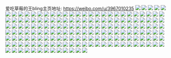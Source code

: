 爱吃草莓的王bling主页地址: https://weibo.com/u/3967010235 
![](https://wx4.sinaimg.cn/mw2000/ec73c5bbly1h82jhff9l4j22c03404qr.jpg) 
![](https://wx4.sinaimg.cn/mw2000/ec73c5bbly1h7d60035zwj22802you0y.jpg) 
![](https://wx4.sinaimg.cn/mw2000/ec73c5bbly1h68qc001uej22c0340hdu.jpg) 
![](https://wx4.sinaimg.cn/mw2000/ec73c5bbly1h65s0562akj20u0140q7m.jpg) 
![](https://wx4.sinaimg.cn/mw2000/ec73c5bbly1h5fv7iouslj22c0340u0y.jpg) 
![](https://wx4.sinaimg.cn/mw2000/ec73c5bbly1h55hz6u2kxj215o1jkdwd.jpg) 
![](https://wx4.sinaimg.cn/mw2000/ec73c5bbly1h4j2cvw5f0j20u01syax9.jpg) 
![](https://wx4.sinaimg.cn/mw2000/ec73c5bbly1h2u01tavk3j20u0140q8h.jpg) 
![](https://wx4.sinaimg.cn/mw2000/ec73c5bbly1h1xiexj34oj20j60j6whr.jpg) 
![](https://wx4.sinaimg.cn/mw2000/ec73c5bbly1h1g3x6uss4j20u0175tlh.jpg) 
![](https://wx4.sinaimg.cn/mw2000/ec73c5bbly1h0nntpvy4zj22c0340b2a.jpg) 
![](https://wx4.sinaimg.cn/mw2000/ec73c5bbly1gzs6cycuvgj20mi0u0qag.jpg) 
![](https://wx4.sinaimg.cn/mw2000/ec73c5bbly1gxxw4n46vdj22c0340b2a.jpg) 
![](https://wx4.sinaimg.cn/mw2000/ec73c5bbly1gwxiqxtmfmj22801o0b29.jpg) 
![](https://wx4.sinaimg.cn/mw2000/ec73c5bbly1gwxiqy5nztj20zk1beq9w.jpg) 
![](https://wx4.sinaimg.cn/mw2000/004ktaA3ly1gul0uup2jaj60u014043102.jpg) 
![](https://wx4.sinaimg.cn/mw2000/004ktaA3ly1guaa4tnt1dj61400u0n3v02.jpg) 
![](https://wx4.sinaimg.cn/mw2000/ec73c5bbly1gsk6dzbvjyj20mi0r1gws.jpg) 
![](https://wx4.sinaimg.cn/mw2000/ec73c5bbly1gsjxdg3cw9j22c0340e82.jpg) 
![](https://wx4.sinaimg.cn/mw2000/ec73c5bbly1grnq33v7w9j20u0140drv.jpg) 
![](https://wx4.sinaimg.cn/mw2000/ec73c5bbly1gqwrc0sd6cj20gg0agjsa.jpg) 
![](https://wx4.sinaimg.cn/mw2000/ec73c5bbly1gqp7h0zsdnj21o0280e82.jpg) 
![](https://wx4.sinaimg.cn/mw2000/ec73c5bbly1gqp7h2gvppj21o0280e81.jpg) 
![](https://wx4.sinaimg.cn/mw2000/ec73c5bbly1gqmx295g4kj22c0340hdu.jpg) 
![](https://wx4.sinaimg.cn/mw2000/ec73c5bbly1gq3vie1nyhj22c0340npe.jpg) 
![](https://wx4.sinaimg.cn/mw2000/ec73c5bbly1gp8rajpdvfj21400u0amm.jpg) 
![](https://wx4.sinaimg.cn/mw2000/ec73c5bbly1gp5a369fqzj20sg0sgtaq.jpg) 
![](https://wx4.sinaimg.cn/mw2000/ec73c5bbly1gmw4edee43j20u016yjxn.jpg) 
![](https://wx4.sinaimg.cn/mw2000/ec73c5bbly1gmw4ei1pucj20u01szqv9.jpg) 
![](https://wx4.sinaimg.cn/mw2000/ec73c5bbly1gkr472r7cuj20u0140aj9.jpg) 
![](https://wx4.sinaimg.cn/mw2000/ec73c5bbly1gk9zzr6igyj23n82fi4qs.jpg) 
![](https://wx4.sinaimg.cn/mw2000/ec73c5bbly1gjr8k5o5b5j21400u0nai.jpg) 
![](https://wx4.sinaimg.cn/mw2000/ec73c5bbly1ghinqx7e37j20rs0rsnkr.jpg) 
![](https://wx4.sinaimg.cn/mw2000/ec73c5bbly1ghg7us9932j20jg0jgwo2.jpg) 
![](https://wx4.sinaimg.cn/mw2000/ec73c5bbly1gh46i2m5wkj20jg0jggtj.jpg) 
![](https://wx4.sinaimg.cn/mw2000/ec73c5bbly1ggzcfxpw2oj21o02804l2.jpg) 
![](https://wx4.sinaimg.cn/mw2000/ec73c5bbly1ggg7gclo7bj20u0140na9.jpg) 
![](https://wx4.sinaimg.cn/mw2000/ec73c5bbly1gewk9ifblpj20u014018r.jpg) 
![](https://wx4.sinaimg.cn/mw2000/ec73c5bbly1gacrlh6axtj22c0340qqs.jpg) 
![](https://wx4.sinaimg.cn/mw2000/ec73c5bbly1g9wcs1u5gpj21o02807py.jpg) 
![](https://wx4.sinaimg.cn/mw2000/ec73c5bbly1g9wcs0cktvj21o0280nkw.jpg) 
![](https://wx4.sinaimg.cn/mw2000/ec73c5bbly1g9wcs3l643j21o0280ndc.jpg) 
![](https://wx4.sinaimg.cn/mw2000/ec73c5bbly1g8e1cs02fej20u0140jw1.jpg) 
![](https://wx4.sinaimg.cn/mw2000/ec73c5bbly1g8afdpot5jj20is0xcjtn.jpg) 
![](https://wx4.sinaimg.cn/mw2000/ec73c5bbly1g8849yj943j20tu13u44a.jpg) 
![](https://wx4.sinaimg.cn/mw2000/ec73c5bbly1g7mih23wufj21400u0dla.jpg) 
![](https://wx4.sinaimg.cn/mw2000/ec73c5bbly1g7jmjpk0l3j21400u013z.jpg) 
![](https://wx4.sinaimg.cn/mw2000/ec73c5bbly1g7axo4cb6qj20cu03cwex.jpg) 
![](https://wx4.sinaimg.cn/mw2000/ec73c5bbly1g78aj5rwy8j20u0140wnj.jpg) 
![](https://wx4.sinaimg.cn/mw2000/ec73c5bbly1g78aj7s5gij21400u0wqz.jpg) 
![](https://wx4.sinaimg.cn/mw2000/ec73c5bbly1g7855thd5sj20u0140k62.jpg) 
![](https://wx4.sinaimg.cn/mw2000/ec73c5bbly1g6u1by7vrfj22c03404qr.jpg) 
![](https://wx4.sinaimg.cn/mw2000/ec73c5bbly1g6ox5jz5n5j23402c0x6q.jpg) 
![](https://wx4.sinaimg.cn/mw2000/ec73c5bbly1g6nu5jsi5lj20e80e8all.jpg) 
![](https://wx4.sinaimg.cn/mw2000/ec73c5bbly1g6j4c8193tj21jk2bchdt.jpg) 
![](https://wx4.sinaimg.cn/mw2000/ec73c5bbly1g6d36xqwtkj21900u0wnh.jpg) 
![](https://wx4.sinaimg.cn/mw2000/ec73c5bbly1g68l9hq5p9j234022oqv6.jpg) 
![](https://wx4.sinaimg.cn/mw2000/ec73c5bbly1g68l9frpkuj240y2one8a.jpg) 
![](https://wx4.sinaimg.cn/mw2000/ec73c5bbly1g68la3ye3ej24802tcx6x.jpg) 
![](https://wx4.sinaimg.cn/mw2000/ec73c5bbly1g68l9c0c1bj24802tcqvd.jpg) 
![](https://wx4.sinaimg.cn/mw2000/ec73c5bbly1g68la7zto0j24802tcx6y.jpg) 
![](https://wx4.sinaimg.cn/mw2000/ec73c5bbly1g68lbr0jajj243p2qhhe2.jpg) 
![](https://wx4.sinaimg.cn/mw2000/ec73c5bbly1g68lbgb4ywj23z12ndnpl.jpg) 
![](https://wx4.sinaimg.cn/mw2000/ec73c5bbly1g68lbjrnrcj24802tc4qx.jpg) 
![](https://wx4.sinaimg.cn/mw2000/ec73c5bbly1g68lblb45fj234022okjm.jpg) 
![](https://wx4.sinaimg.cn/mw2000/ec73c5bbly1g6877g5fz9j20ku1jq12t.jpg) 
![](https://wx4.sinaimg.cn/mw2000/ec73c5bbly1g5tlhllj2wj23402c07ox.jpg) 
![](https://wx4.sinaimg.cn/mw2000/ec73c5bbly1g5qsraad7mj20u0140hdt.jpg) 
![](https://wx4.sinaimg.cn/mw2000/ec73c5bbly1g5l2nksnu5j20j60aswfs.jpg) 
![](https://wx4.sinaimg.cn/mw2000/ec73c5bbly1g5k6r1rz1pj22c0340b29.jpg) 
![](https://wx4.sinaimg.cn/mw2000/ec73c5bbly1g5i72xo0mvj21hc140hbs.jpg) 
![](https://wx4.sinaimg.cn/mw2000/ec73c5bbly1g5gzi0zr0wj20u0140e81.jpg) 
![](https://wx4.sinaimg.cn/mw2000/ec73c5bbly1g5gj2coswxj20ku112qv6.jpg) 
![](https://wx4.sinaimg.cn/mw2000/ec73c5bbly1g5fs1up4gfj20u0140npd.jpg) 
![](https://wx4.sinaimg.cn/mw2000/ec73c5bbly1g5cbmpxj2bj20u014044c.jpg) 
![](https://wx4.sinaimg.cn/mw2000/ec73c5bbly1g58vcnv345j22c03401kx.jpg) 
![](https://wx4.sinaimg.cn/mw2000/ec73c5bbly1g55dtjampaj22c03404qp.jpg) 
![](https://wx4.sinaimg.cn/mw2000/ec73c5bbly1g52nzcp74ej21hf1z4u0x.jpg) 
![](https://wx4.sinaimg.cn/mw2000/ec73c5bbly1g4rhge89z7j20u01407aq.jpg) 
![](https://wx4.sinaimg.cn/mw2000/ec73c5bbly1g4pv9uja1hj22c0340u0y.jpg) 
![](https://wx4.sinaimg.cn/mw2000/ec73c5bbly1g4p6t8db80j22c03401ky.jpg) 
![](https://wx4.sinaimg.cn/mw2000/ec73c5bbly1g3sppvgkpqj215o1jke82.jpg) 
![](https://wx4.sinaimg.cn/mw2000/ec73c5bbly1g3i5aekynrj21o027u7wh.jpg) 
![](https://wx4.sinaimg.cn/mw2000/ec73c5bbly1g384wblgtvj20ku112ajs.jpg) 
![](https://wx4.sinaimg.cn/mw2000/ec73c5bbly1g35qzyz094j20ku1svdse.jpg) 
![](https://wx4.sinaimg.cn/mw2000/ec73c5bbly1g35qzwhiopj20ku30y1kx.jpg) 
![](https://wx4.sinaimg.cn/mw2000/ec73c5bbly1g2bkpnqov5j20c808gdgd.jpg) 
![](https://wx4.sinaimg.cn/mw2000/d98cc0efly1fqw1ng9vn7j20g70fuwfh.jpg) 
![](https://wx4.sinaimg.cn/mw2000/ec73c5bbly1g1dojwljxoj20u013yn7e.jpg) 
![](https://wx4.sinaimg.cn/mw2000/ec73c5bbgy1g057el4z94j20j60j6jro.jpg) 
![](https://wx4.sinaimg.cn/mw2000/ec73c5bbly1fzov4pjbchj20ku112e81.jpg) 
![](https://wx4.sinaimg.cn/mw2000/ec73c5bbly1fy7ryk2mj5j215o1jkqv5.jpg) 
![](https://wx4.sinaimg.cn/mw2000/ec73c5bbly1fy1uvb4rajj20gg0agaaz.jpg) 
![](https://wx4.sinaimg.cn/mw2000/ec73c5bbly1fx25srvx6lj21ip1o9u0y.jpg) 
![](https://wx4.sinaimg.cn/mw2000/ec73c5bbly1fvzabyard4j20sg0kbwj5.jpg) 
![](https://wx4.sinaimg.cn/mw2000/ec73c5bbly1fvzabzi5myj20qo140alc.jpg) 
![](https://wx4.sinaimg.cn/mw2000/ec73c5bbly1fvjy2muw2dj20j60j6dg2.jpg) 
![](https://wx4.sinaimg.cn/mw2000/ec73c5bbly1fvinpxq5tsj20qo0zkgs9.jpg) 
![](https://wx4.sinaimg.cn/mw2000/ec73c5bbly1fv49huzws4j20qo0zk42j.jpg) 
![](https://wx4.sinaimg.cn/mw2000/ec73c5bbly1fuus2h7pe5j20fb0bhad0.jpg) 
![](https://wx4.sinaimg.cn/mw2000/ec73c5bbly1fuus2ho8lnj20ly0r4n6z.jpg) 
![](https://wx4.sinaimg.cn/mw2000/ec73c5bbly1fuprqqk1rhj22o03k0b2b.jpg) 
![](https://wx4.sinaimg.cn/mw2000/ec73c5bbly1fubsuf31d4j20cx0b3jsi.jpg) 
![](https://wx4.sinaimg.cn/mw2000/ec73c5bbly1fuakylt92gj20qo0zktcz.jpg) 
![](https://wx4.sinaimg.cn/mw2000/ec73c5bbly1fu2n26jr42j20u0140dur.jpg) 
![](https://wx4.sinaimg.cn/mw2000/ec73c5bbly1ftgob9v7xkj22o03k0qv7.jpg) 
![](https://wx4.sinaimg.cn/mw2000/ec73c5bbly1ftars3d3amj22o03k0qv7.jpg) 
![](https://wx4.sinaimg.cn/mw2000/ec73c5bbly1ft9sgduvu1j20qo0zkdkc.jpg) 
![](https://wx4.sinaimg.cn/mw2000/ec73c5bbly1ft8ivgz2m7j22o03k0b2b.jpg) 
![](https://wx4.sinaimg.cn/mw2000/ec73c5bbly1ft2nn2of80j20u0140dut.jpg) 
![](https://wx4.sinaimg.cn/mw2000/ec73c5bbly1fsmdwwk6tzj211w1kwjy9.jpg) 
![](https://wx4.sinaimg.cn/mw2000/ec73c5bbly1fsmdwxldzdj220r31iawo.jpg) 
![](https://wx4.sinaimg.cn/mw2000/ec73c5bbly1fsmdwyfo0fj20rs15odm8.jpg) 
![](https://wx4.sinaimg.cn/mw2000/ec73c5bbly1fsmdwz5mtnj20rs15oahl.jpg) 
![](https://wx4.sinaimg.cn/mw2000/ec73c5bbly1fsktxyppi6j20jg0iwaap.jpg) 
![](https://wx4.sinaimg.cn/mw2000/ec73c5bbly1fsgrg0v6twj21401hcqv5.jpg) 
![](https://wx4.sinaimg.cn/mw2000/ec73c5bbly1fseg336mn2j20qo1beqek.jpg) 
![](https://wx4.sinaimg.cn/mw2000/ec73c5bbly1fsalvh49gzj20u00zwmzi.jpg) 
![](https://wx4.sinaimg.cn/mw2000/ec73c5bbly1fs436qquuzj20hs0hsgnk.jpg) 
![](https://wx4.sinaimg.cn/mw2000/ec73c5bbly1fs436r48r7j20hs0hsac1.jpg) 
![](https://wx4.sinaimg.cn/mw2000/ec73c5bbly1fs436rnlgqj20m80m8jse.jpg) 
![](https://wx4.sinaimg.cn/mw2000/ec73c5bbly1fs436s0t7qj20m80m80tr.jpg) 
![](https://wx4.sinaimg.cn/mw2000/ec73c5bbly1fs3tf1unmrj20u0140wsk.jpg) 
![](https://wx4.sinaimg.cn/mw2000/ec73c5bbly1frjnczutuvj21400qo0ye.jpg) 
![](https://wx4.sinaimg.cn/mw2000/ec73c5bbly1fr181ju2w9j20aa08wjrm.jpg) 
![](https://wx4.sinaimg.cn/mw2000/ec73c5bbly1fr181gjjswj20j60srx01.jpg) 
![](https://wx4.sinaimg.cn/mw2000/ec73c5bbly1fr181h886hj20m80xcgp5.jpg) 
![](https://wx4.sinaimg.cn/mw2000/ec73c5bbly1fr181kmw22j20aa08wmxc.jpg) 
![](https://wx4.sinaimg.cn/mw2000/ec73c5bbly1fr181hz5itj20qo0v10wh.jpg) 
![](https://wx4.sinaimg.cn/mw2000/ec73c5bbly1fr181irovlj20qo13w44r.jpg) 
![](https://wx4.sinaimg.cn/mw2000/ec73c5bbly1fr181k6btyj20aa08wwep.jpg) 
![](https://wx4.sinaimg.cn/mw2000/ec73c5bbly1fr181jf7vlj20qo0xcgqk.jpg) 
![](https://wx4.sinaimg.cn/mw2000/ec73c5bbly1fr181ll9nwj20qo14f118.jpg) 
![](https://wx4.sinaimg.cn/mw2000/ec73c5bbly1fqzipkos92j20qo0zkn24.jpg) 
![](https://wx4.sinaimg.cn/mw2000/ec73c5bbly1fqziplxjn3j20qo0zktd8.jpg) 
![](https://wx4.sinaimg.cn/mw2000/ec73c5bbly1fqzipnbo9hj20qo0zkdk0.jpg) 
![](https://wx4.sinaimg.cn/mw2000/ec73c5bbly1fqq93vq21rj20qo0zkjyo.jpg) 
![](https://wx4.sinaimg.cn/mw2000/ec73c5bbly1fqq95d3ig9j20aa08wjrm.jpg) 
![](https://wx4.sinaimg.cn/mw2000/ec73c5bbly1fqq95dynvxj20qo0z6dk6.jpg) 
![](https://wx4.sinaimg.cn/mw2000/ec73c5bbly1fqefle2ygpj20k00zkwha.jpg) 
![](https://wx4.sinaimg.cn/mw2000/ec73c5bbly1fqeflenejyj20k00zkn0u.jpg) 
![](https://wx4.sinaimg.cn/mw2000/ec73c5bbly1fqeflf4wtej20k00zkn06.jpg) 
![](https://wx4.sinaimg.cn/mw2000/ec73c5bbly1fq94fpdd75j20k00gu750.jpg) 
![](https://wx4.sinaimg.cn/mw2000/ec73c5bbly1fq94fpt7j1j20hk0b8dg7.jpg) 
![](https://wx4.sinaimg.cn/mw2000/ec73c5bbly1fq94fqc8qkj20k00xrjtu.jpg) 
![](https://wx4.sinaimg.cn/mw2000/ec73c5bbly1fq4touw28yj20sg0la775.jpg) 
![](https://wx4.sinaimg.cn/mw2000/ec73c5bbly1fq4tovmn0gj20af0afglk.jpg) 
![](https://wx4.sinaimg.cn/mw2000/ec73c5bbly1fq4tovcgw0j20ql0h7di4.jpg) 
![](https://wx4.sinaimg.cn/mw2000/ec73c5bbly1fpx52r2nlkj20hs0hsack.jpg) 
![](https://wx4.sinaimg.cn/mw2000/ec73c5bbly1fpx52rubt7j20hs0hsgo1.jpg) 
![](https://wx4.sinaimg.cn/mw2000/ec73c5bbly1fpx52sfsf8j20hs0hs40l.jpg) 
![](https://wx4.sinaimg.cn/mw2000/ec73c5bbly1fpx52t6psaj20hs0hsmys.jpg) 
![](https://wx4.sinaimg.cn/mw2000/ec73c5bbly1fpx52tt581j20hs0hstb6.jpg) 
![](https://wx4.sinaimg.cn/mw2000/ec73c5bbly1fpx52ujf0pj20hs0hs761.jpg) 
![](https://wx4.sinaimg.cn/mw2000/ec73c5bbly1fpx52vjle4j20hs0hsdi6.jpg) 
![](https://wx4.sinaimg.cn/mw2000/ec73c5bbly1fpx52wdadsj20hs0hstb9.jpg) 
![](https://wx4.sinaimg.cn/mw2000/ec73c5bbly1fpsh1njk89j20u0140wy9.jpg) 
![](https://wx4.sinaimg.cn/mw2000/ec73c5bbly1fpsh1os83pj20u0140e09.jpg) 
![](https://wx4.sinaimg.cn/mw2000/ec73c5bbly1fppuz7k47zj20vx0mzmza.jpg) 
![](https://wx4.sinaimg.cn/mw2000/ec73c5bbly1fppuz7thmgj20k00dcgm4.jpg) 
![](https://wx4.sinaimg.cn/mw2000/ec73c5bbly1fppuz83sfyj20k00tzq4l.jpg) 
![](https://wx4.sinaimg.cn/mw2000/ec73c5bbly1fppuz8khfpj20wf1cmjx9.jpg) 
![](https://wx4.sinaimg.cn/mw2000/ec73c5bbly1fppuz91o6aj215o0rsmzu.jpg) 
![](https://wx4.sinaimg.cn/mw2000/ec73c5bbly1fppuz9g433j20hn0qgta0.jpg) 
![](https://wx4.sinaimg.cn/mw2000/ec73c5bbly1fppuza0q6qj21by0zy0ws.jpg) 
![](https://wx4.sinaimg.cn/mw2000/ec73c5bbly1fppuza8x2xj218u0u0ace.jpg) 
![](https://wx4.sinaimg.cn/mw2000/ec73c5bbly1fppuzalbrlj20pe0zkgp1.jpg) 
![](https://wx4.sinaimg.cn/mw2000/ec73c5bbly1fp1xdtvdivj20qo0zk0wn.jpg) 
